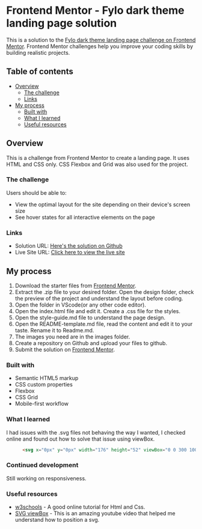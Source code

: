 # Frontend Mentor - Fylo dark theme landing page solution

This is a solution to the [Fylo dark theme landing page challenge on Frontend Mentor](https://www.frontendmentor.io/challenges/fylo-dark-theme-landing-page-5ca5f2d21e82137ec91a50fd). Frontend Mentor challenges help you improve your coding skills by building realistic projects. 

## Table of contents
- [Overview](#overview)
  - [The challenge](#the-challenge)
  - [Links](#links)
- [My process](#my-process)
  - [Built with](#built-with)
  - [What I learned](#what-i-learned)
  - [Useful resources](#useful-resources)



## Overview
  This is a challenge from Frontend Mentor to create a landing page. It uses HTML and CSS only. CSS Flexbox and Grid was also used for the project.
### The challenge

Users should be able to:

- View the optimal layout for the site depending on their device's screen size
- See hover states for all interactive elements on the page



### Links
- Solution URL: [Here's the solution on Github](https://github.com/AyoOlu1/side-hustle-flyo-dark-theme-landing-page)
- Live Site URL: [Click here to view the live site](https://oluwayemivictor-flyo-dark-theme-landing-page.netlify.app/)

## My process
  1. Download the starter files from [Frontend Mentor](https://www.frontendmentor.io/challenges/fylo-dark-theme-landing-page-5ca5f2d21e82137ec91a50fd).
  2. Extract the .zip file to your desired folder. Open the design folder, check the preview of the project and understand the layout before coding. 
  3. Open the folder in VScode(or any other code editor).
  4. Open the index.html file and edit it. Create a .css file for the styles.
  5. Open the style-guide.md file to understand the page design.
  6. Open the README-template.md file, read the content and edit it to your taste. Rename it to Readme.md.
  7. The images you need are in the images folder.
  8. Create a repository on Github and upload your files to github.
  9. Submit the solution on  [Frontend Mentor](https://www.frontendmentor.io/challenges/fylo-dark-theme-landing-page-5ca5f2d21e82137ec91a50fd/hub/flyo-dark-theme-landing-page-IWB7pfPrE/edit). 

### Built with

- Semantic HTML5 markup
- CSS custom properties
- Flexbox
- CSS Grid
- Mobile-first workflow

### What I learned

 I had issues with the .svg files not behaving the way I wanted, I checked online and found out how to solve that issue using viewBox.
```html
      <svg x="0px" y="0px" width="176" height="52" viewBox="0 0 300 100" xmlns=""><g fill="#FFF" fill-rule="evenodd"><path d=""/></g></svg>

```

### Continued development
  Still working on responsiveness.



### Useful resources

- [w3schools](https://www.w3schools.com) - A good online tutorial for Html and Css.
- [SVG viewBox](https://youtu.be/ciMsVVyv30g) - This is an amazing youtube video that helped me understand how to position a svg.



